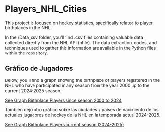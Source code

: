 # Players_NHL_Cities

This project is focused on hockey statistics, specifically related to player birthplaces in the NHL.

In the /Data_csv folder, you'll find .csv files containing valuable data collected directly from the NHL API (nhle). The data extraction, codes, and techniques used to gather this information are available in the Python files within the repository.

## Gráfico de Jugadores
Below, you'll find a graph showing the birthplace of players registered in the NHL who have participated in any season from the year 2000 up to the current 2024-2025 season.

[See Graph Birthplace Players since season 2000 to 2024](https://fcolper.github.io/Players_NHL_Cities/Players_20002025_WorldMaps.html)

También dejo otro gráfico sobre las ciudades y paises de nacimiento de los actuales jugadores de hockey de la NHL en la temporada actual 2024-2025.

[See Graph Birthplace Players current season (2024-2025)](https://fcolper.github.io/Players_NHL_Cities/Players_20242025_WorldMaps.html)
